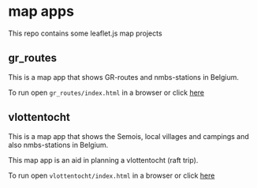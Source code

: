 # map apps

This repo contains some leaflet.js map projects

## gr_routes

This is a map app that shows GR-routes and nmbs-stations in Belgium.

To run open `gr_routes/index.html` in a browser or click [here](https://tijsvandenheuvel.github.io/map-apps/gr_routes)

## vlottentocht

This is a map app that shows the Semois, local villages and campings and also nmbs-stations in Belgium. 

This map app is an aid in planning a vlottentocht (raft trip).

To run open `vlottentocht/index.html` in a browser or click [here](https://tijsvandenheuvel.github.io/map-apps/vlottentocht)